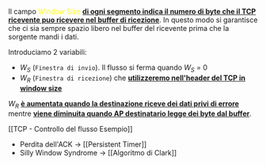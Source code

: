 Il campo <span style=color:yellow>Window Size</span> <b><u>di ogni segmento indica il numero di byte che il TCP ricevente puo ricevere nel buffer di ricezione</u></b>. In questo modo si garantisce che ci sia sempre spazio libero nel buffer del ricevente prima che la sorgente mandi i dati.

Introduciamo 2 variabili: 
- $W_S$ (`Finestra di invio`). Il flusso si ferma quando $W_S$ = 0 
- $W_R$ (`Finestra di ricezione`) che <b><u>utilizzeremo nell'header del TCP in window size</u></b>

$W_R$ <b><u>è aumentata quando la destinazione riceve dei dati privi di errore</u></b> mentre <b><u>viene diminuita quando AP destinatario legge dei byte dal buffer</u></b>.

[[TCP - Controllo del flusso Esempio]]

- Perdita dell'ACK -> [[Persistent Timer]]
- Silly Window Syndrome -> [[Algoritmo di Clark]]
